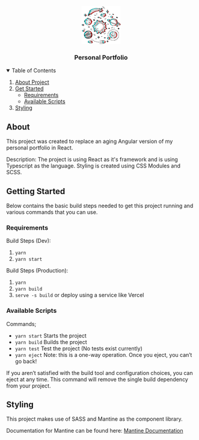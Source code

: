 <!-- Optional Project Header -->
<div align='center'>
    <img src='src\assets\imgs\portfolio-logo.png' alt='project_logo' height='100px'>
    <h3>Personal Portfolio</h3>
</div>

<!-- Table of Contents -->
<details open>
    <summary>Table of Contents</summary>
        <ol>
            <li>
            <a href='#about'>About Project</a>
            </li>
            <li>
            <a href='#getting-started'>Get Started</a>
            <ul>
                <li><a href='#requirements'>Requirements</a></li>
                <li><a href='#available-scripts'>Available Scripts</a></li>
            </ul>
            </li>
            <li>
            <a href='#styling'>Styling</a>
            </li>
        </ol>
</details>

<!-- About Project -->
## About

This project was created to replace an aging Angular version of my personal portfolio in React.

Description:
The project is using React as it's framework and is using Typescript as the language. Styling is created using CSS Modules and SCSS.

<!-- Getting Started -->
## Getting Started

Below contains the basic build steps needed to get this project running and various commands that you can use.

### Requirements
Build Steps (Dev):

1. `yarn`
2. `yarn start`

Build Steps (Production):

1. `yarn`
2. `yarn build`
3. `serve -s build` or deploy using a service like Vercel

### Available Scripts

Commands;
- `yarn start`
Starts the project
- `yarn build`
Builds the project
- `yarn test`
Test the project (No tests exist currently)
- `yarn eject`
Note: this is a one-way operation. Once you eject, you can’t go back!

If you aren’t satisfied with the build tool and configuration choices, you can eject at any time. This command will remove the single build dependency from your project.

## Styling
This project makes use of SASS and Mantine as the component library.

Documentation for Mantine can be found here:
[Mantine Documentation](https://mantine.dev/)
